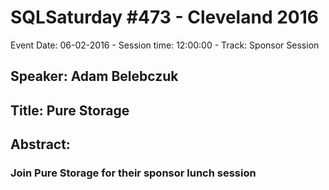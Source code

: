 # SQLSaturday #473 - Cleveland 2016
Event Date: 06-02-2016 - Session time: 12:00:00 - Track: Sponsor Session
## Speaker: Adam Belebczuk
## Title: Pure Storage
## Abstract:
### Join Pure Storage for their sponsor lunch session
